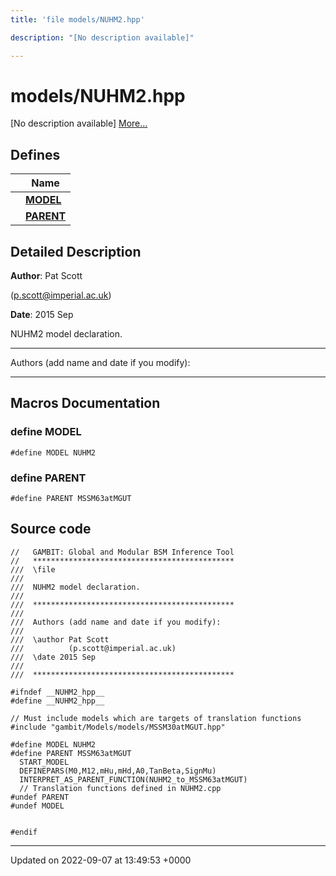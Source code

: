 ```yaml
---
title: 'file models/NUHM2.hpp'

description: "[No description available]"

---
```


# models/NUHM2.hpp



[No description available] [More...](#detailed-description)

## Defines

|                | Name           |
| -------------- | -------------- |
|  | **[MODEL](/documentation/code/files/nuhm2_8hpp/#define-model)**  |
|  | **[PARENT](/documentation/code/files/nuhm2_8hpp/#define-parent)**  |

## Detailed Description


**Author**: Pat Scott 

 ([p.scott@imperial.ac.uk](mailto:p.scott@imperial.ac.uk)) 

**Date**: 2015 Sep

NUHM2 model declaration.



------------------

Authors (add name and date if you modify):



------------------




## Macros Documentation

### define MODEL

```
#define MODEL NUHM2
```


### define PARENT

```
#define PARENT MSSM63atMGUT
```


## Source code

```
//   GAMBIT: Global and Modular BSM Inference Tool
//   *********************************************
///  \file
///
///  NUHM2 model declaration. 
///
///  *********************************************
///
///  Authors (add name and date if you modify):
///   
///  \author Pat Scott  
///          (p.scott@imperial.ac.uk)
///  \date 2015 Sep
///
///  *********************************************

#ifndef __NUHM2_hpp__
#define __NUHM2_hpp__

// Must include models which are targets of translation functions
#include "gambit/Models/models/MSSM30atMGUT.hpp" 

#define MODEL NUHM2
#define PARENT MSSM63atMGUT
  START_MODEL
  DEFINEPARS(M0,M12,mHu,mHd,A0,TanBeta,SignMu)
  INTERPRET_AS_PARENT_FUNCTION(NUHM2_to_MSSM63atMGUT)
  // Translation functions defined in NUHM2.cpp
#undef PARENT
#undef MODEL


#endif
```


-------------------------------

Updated on 2022-09-07 at 13:49:53 +0000
